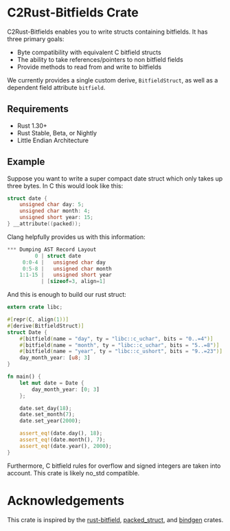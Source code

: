 # C2Rust-Bitfields Crate

C2Rust-Bitfields enables you to write structs containing bitfields. It has three primary goals:

* Byte compatibility with equivalent C bitfield structs
* The ability to take references/pointers to non bitfield fields
* Provide methods to read from and write to bitfields

We currently provides a single custom derive, `BitfieldStruct`, as well as a dependent field attribute `bitfield`.

## Requirements

* Rust 1.30+
* Rust Stable, Beta, or Nightly
* Little Endian Architecture

## Example

Suppose you want to write a super compact date struct which only takes up three bytes. In C this would look like this:

```c
struct date {
    unsigned char day: 5;
    unsigned char month: 4;
    unsigned short year: 15;
} __attribute((packed));
```

Clang helpfully provides us with this information:

```c
*** Dumping AST Record Layout
         0 | struct date
     0:0-4 |   unsigned char day
     0:5-8 |   unsigned char month
    1:1-15 |   unsigned short year
           | [sizeof=3, align=1]
```

And this is enough to build our rust struct:

```rust
extern crate libc;

#[repr(C, align(1))]
#[derive(BitfieldStruct)]
struct Date {
    #[bitfield(name = "day", ty = "libc::c_uchar", bits = "0..=4")]
    #[bitfield(name = "month", ty = "libc::c_uchar", bits = "5..=8")]
    #[bitfield(name = "year", ty = "libc::c_ushort", bits = "9..=23")]
    day_month_year: [u8; 3]
}

fn main() {
    let mut date = Date {
        day_month_year: [0; 3]
    };

    date.set_day(18);
    date.set_month(7);
    date.set_year(2000);

    assert_eq!(date.day(), 18);
    assert_eq!(date.month(), 7);
    assert_eq!(date.year(), 2000);
}
```

Furthermore, C bitfield rules for overflow and signed integers are taken into account. This crate is likely no_std compatible.

# Acknowledgements

This crate is inspired by the [rust-bitfield](https://github.com/dzamlo/rust-bitfield), [packed_struct](https://github.com/hashmismatch/packed_struct.rs), and [bindgen](https://github.com/rust-lang/rust-bindgen) crates.
